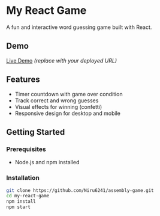 # My React Game

A fun and interactive word guessing game built with React.

## Demo

[Live Demo](https://your-netlify-link.netlify.app) *(replace with your deployed URL)*

## Features

- Timer countdown with game over condition
- Track correct and wrong guesses
- Visual effects for winning (confetti)
- Responsive design for desktop and mobile

## Getting Started

### Prerequisites

- Node.js and npm installed

### Installation

```bash
git clone https://github.com/Niru6241/assembly-game.git
cd my-react-game
npm install
npm start